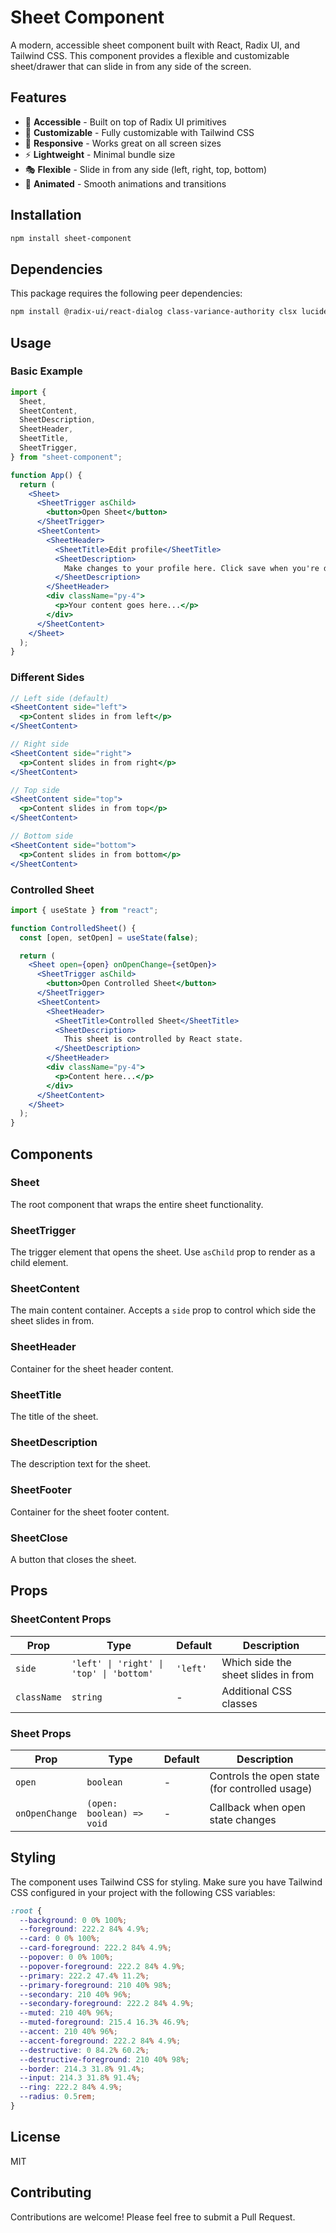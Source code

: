 # Sheet Component

A modern, accessible sheet component built with React, Radix UI, and Tailwind CSS. This component provides a flexible and customizable sheet/drawer that can slide in from any side of the screen.

## Features

- 🎯 **Accessible** - Built on top of Radix UI primitives
- 🎨 **Customizable** - Fully customizable with Tailwind CSS
- 📱 **Responsive** - Works great on all screen sizes
- ⚡ **Lightweight** - Minimal bundle size
- 🎭 **Flexible** - Slide in from any side (left, right, top, bottom)
- 🎪 **Animated** - Smooth animations and transitions

## Installation

```bash
npm install sheet-component
```

## Dependencies

This package requires the following peer dependencies:

```bash
npm install @radix-ui/react-dialog class-variance-authority clsx lucide-react tailwind-merge
```

## Usage

### Basic Example

```jsx
import {
  Sheet,
  SheetContent,
  SheetDescription,
  SheetHeader,
  SheetTitle,
  SheetTrigger,
} from "sheet-component";

function App() {
  return (
    <Sheet>
      <SheetTrigger asChild>
        <button>Open Sheet</button>
      </SheetTrigger>
      <SheetContent>
        <SheetHeader>
          <SheetTitle>Edit profile</SheetTitle>
          <SheetDescription>
            Make changes to your profile here. Click save when you're done.
          </SheetDescription>
        </SheetHeader>
        <div className="py-4">
          <p>Your content goes here...</p>
        </div>
      </SheetContent>
    </Sheet>
  );
}
```

### Different Sides

```jsx
// Left side (default)
<SheetContent side="left">
  <p>Content slides in from left</p>
</SheetContent>

// Right side
<SheetContent side="right">
  <p>Content slides in from right</p>
</SheetContent>

// Top side
<SheetContent side="top">
  <p>Content slides in from top</p>
</SheetContent>

// Bottom side
<SheetContent side="bottom">
  <p>Content slides in from bottom</p>
</SheetContent>
```

### Controlled Sheet

```jsx
import { useState } from "react";

function ControlledSheet() {
  const [open, setOpen] = useState(false);

  return (
    <Sheet open={open} onOpenChange={setOpen}>
      <SheetTrigger asChild>
        <button>Open Controlled Sheet</button>
      </SheetTrigger>
      <SheetContent>
        <SheetHeader>
          <SheetTitle>Controlled Sheet</SheetTitle>
          <SheetDescription>
            This sheet is controlled by React state.
          </SheetDescription>
        </SheetHeader>
        <div className="py-4">
          <p>Content here...</p>
        </div>
      </SheetContent>
    </Sheet>
  );
}
```

## Components

### Sheet

The root component that wraps the entire sheet functionality.

### SheetTrigger

The trigger element that opens the sheet. Use `asChild` prop to render as a child element.

### SheetContent

The main content container. Accepts a `side` prop to control which side the sheet slides in from.

### SheetHeader

Container for the sheet header content.

### SheetTitle

The title of the sheet.

### SheetDescription

The description text for the sheet.

### SheetFooter

Container for the sheet footer content.

### SheetClose

A button that closes the sheet.

## Props

### SheetContent Props

| Prop        | Type                                     | Default  | Description                         |
| ----------- | ---------------------------------------- | -------- | ----------------------------------- |
| `side`      | `'left' \| 'right' \| 'top' \| 'bottom'` | `'left'` | Which side the sheet slides in from |
| `className` | `string`                                 | -        | Additional CSS classes              |

### Sheet Props

| Prop           | Type                      | Default | Description                                    |
| -------------- | ------------------------- | ------- | ---------------------------------------------- |
| `open`         | `boolean`                 | -       | Controls the open state (for controlled usage) |
| `onOpenChange` | `(open: boolean) => void` | -       | Callback when open state changes               |

## Styling

The component uses Tailwind CSS for styling. Make sure you have Tailwind CSS configured in your project with the following CSS variables:

```css
:root {
  --background: 0 0% 100%;
  --foreground: 222.2 84% 4.9%;
  --card: 0 0% 100%;
  --card-foreground: 222.2 84% 4.9%;
  --popover: 0 0% 100%;
  --popover-foreground: 222.2 84% 4.9%;
  --primary: 222.2 47.4% 11.2%;
  --primary-foreground: 210 40% 98%;
  --secondary: 210 40% 96%;
  --secondary-foreground: 222.2 84% 4.9%;
  --muted: 210 40% 96%;
  --muted-foreground: 215.4 16.3% 46.9%;
  --accent: 210 40% 96%;
  --accent-foreground: 222.2 84% 4.9%;
  --destructive: 0 84.2% 60.2%;
  --destructive-foreground: 210 40% 98%;
  --border: 214.3 31.8% 91.4%;
  --input: 214.3 31.8% 91.4%;
  --ring: 222.2 84% 4.9%;
  --radius: 0.5rem;
}
```

## License

MIT

## Contributing

Contributions are welcome! Please feel free to submit a Pull Request.
